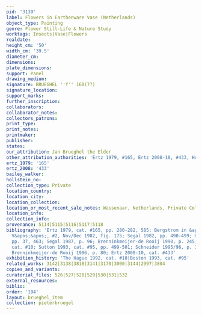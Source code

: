 ```yaml
---
pid: '3139'
label: Flowers in Earthenware Vase (Netherlands)
object_type: Painting
genre: Flower Still-Life & Nature Study
worktags: Insects|Vase|Flowers
realdate:
height_cm: '50'
width_cm: '39.5'
diameter_cm:
dimensions:
plate_dimensions:
support: Panel
drawing_medium:
signature: BRUEGHEL ''f'' 160(7?)
signature_location:
support_marks:
further_inscription:
collaborators:
collaborator_notes:
collectors_patrons:
print_type:
print_notes:
printmaker:
publisher:
states:
our_attribution: Jan Brueghel the Elder
other_attribution_authorities: 'Ertz 1979, #165, Ertz 2008-10, #433, Honig database'
ertz_1979: '165'
ertz_2008: '433'
bailey_walker:
hollstein_no:
collection_type: Private
location_country:
location_city:
location_collection:
location_or_most_recent_sale_notes: Wassenaar, Netherlands, Private Collection
location_info:
collection_info:
provenance: 5114|5115|5116|5117|5118
bibliography: 'Ertz 1979, cat. #165, pp. 280-282, 585; Bergstrom in &apos;&apos;Tableau
  V&apos;&apos;, #2, Nov/Dec 1982, fig. 175; Segal 1982, pp. 490-499; Hairs 1985,
  pp. 37, 463; Segal 1987, p. 96; Brenninkmeijer-de Rooij 1990, p. 245; Hague 1992,
  cat. #10; Sutton 1993, cat. #95, pp. 499-501; Schneider 1995/96, p. 19, fig. 4;
  Brenninkmeijer-de Rooij 1996, p. 80; Ertz 2008-10, cat. #433'
exhibition_history: 'The Hague 1992, cat. #10|Boston 1993, cat. #95'
related_works: 3142|3138|3818|3141|3170|3000|3144|2997|3804
copies_and_variants:
curatorial_files: 526|527|528|529|530|531|532
external_resources:
biblio:
order: '194'
layout: brueghel_item
collection: pieterbruegel
---
```

